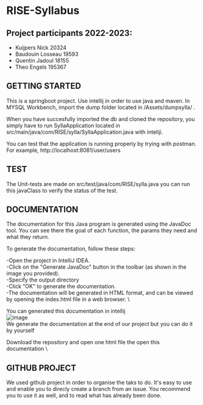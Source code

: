 # RISE-Syllabus

## **Project participants 2022-2023:**

- Kuijpers Nick 20324
- Baudouin Losseau 19593
- Quentin Jadoul 18155
- Theo Engels 195367


## GETTING STARTED
This is a springboot project. 
Use intellij in order to use java and maven. 
In MYSQL Workbench, import the dump folder located in /Assets/dumpsylla/ .  

When you have succesfully imported the db and cloned the repository, you simply have to run SyllaApplication located in src/main/java/com/RISE/sylla/SyllaApplication.java with inteliji.

You can test that the application is running properly by trying with postman. 
For example, http://localhost:8081/user/users 


## TEST

The Unit-tests are made on src/test/java/com/RISE/sylla.java you can run this javaClass to verify the status of the test.

## DOCUMENTATION

The documentation for this Java program is generated using the JavaDoc tool. 
You can see there the goal of each function, the params they need and what they return.

To generate the documentation, follow these steps:

-Open the project in IntelliJ IDEA. \
-Click on the "Generate JavaDoc" button in the toolbar (as shown in the image you provided). \
-Specify the output directory \
-Click "OK" to generate the documentation. \
-The documentation will be generated in HTML format, and can be viewed by opening the index.html file in a web browser. \

You can generated this documentation in intellij \
![image](https://user-images.githubusercontent.com/67092457/206734346-17a032eb-96a4-48f8-8d07-697ed877d6ef.png) \
We generate the documentation at the end of our project but you can do it by yourself 

Download the repository and open one html file the open this documentation \

## GITHUB PROJECT

We used github project in order to organise the taks to do. It's easy to use and enable you to direcly create a branch from an issue. You recommend you to use it as well, and to read what has already been done.
